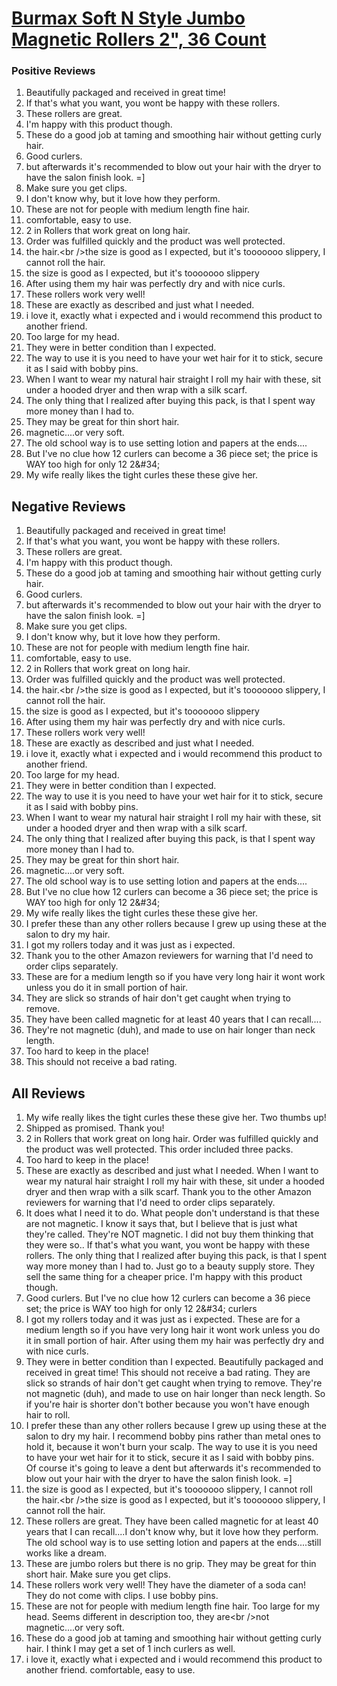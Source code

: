 # [Burmax Soft N Style Jumbo Magnetic Rollers 2&quot;, 36 Count](https://products.checkmycream.com/products/Burmax-Soft-N-Style-Jumbo-Magnetic-Rollers-2&quot;-36-Count.html)

### Positive Reviews

<ol>
      <li>Beautifully packaged and received in great time!</li>
      <li>If that&#x27;s what you want, you wont be happy with these rollers.</li>
      <li>These rollers are great.</li>
      <li>I&#x27;m happy with this product though.</li>
      <li>These do a good job at taming and smoothing hair without getting curly hair.  </li>
      <li>Good curlers.  </li>
      <li>but afterwards it&#x27;s recommended to blow out your hair with the dryer to have the salon finish look. &#x3D;]</li>
      <li>Make sure you get clips.</li>
      <li>I don&#x27;t know why, but it love how they perform.</li>
      <li>These are not for people with medium length fine hair.  </li>
      <li>comfortable, easy to use.</li>
      <li>2 in Rollers that work great on long hair.</li>
      <li>Order was fulfilled quickly and the product was well protected.</li>
      <li>the hair.&lt;br /&gt;the size is good as I expected, but it&#x27;s tooooooo slippery, I cannot roll the hair.</li>
      <li>the size is good as I expected, but it&#x27;s tooooooo slippery</li>
      <li>After using them my hair was perfectly dry and with nice curls.</li>
      <li>These rollers work very well!</li>
      <li>These are exactly as described and just what I needed.</li>
      <li>i love it, exactly what i expected and i would recommend this product to another friend.</li>
      <li>Too large for my head.  </li>
      <li>They were in better condition than I expected.</li>
      <li>The way to use it is you need to have your wet hair for it to stick, secure it as I said with bobby pins.</li>
      <li>When I want to wear my natural hair straight I roll my hair with these, sit under a hooded dryer and then wrap with a silk scarf.</li>
      <li>The only thing that I realized after buying this pack, is that I spent way more money than I had to.</li>
      <li>They may be great for thin short hair.</li>
      <li>magnetic....or very soft.</li>
      <li>The old school way is to use setting lotion and papers at the ends....</li>
      <li>But I&#x27;ve no clue how 12 curlers can become a 36 piece set; the price is WAY too high for only 12 2&amp;#34;</li>
      <li>My wife really likes the tight curles these these give her.</li>
</ol>


<h2>Negative Reviews</h2>
<ol>
<li> Beautifully packaged and received in great time!</li>
<li> If that&#x27;s what you want, you wont be happy with these rollers.</li>
<li> These rollers are great.</li>
<li> I&#x27;m happy with this product though.</li>
<li> These do a good job at taming and smoothing hair without getting curly hair.  </li>
<li> Good curlers.  </li>
<li> but afterwards it&#x27;s recommended to blow out your hair with the dryer to have the salon finish look. &#x3D;]</li>
<li> Make sure you get clips.</li>
<li> I don&#x27;t know why, but it love how they perform.</li>
<li> These are not for people with medium length fine hair.  </li>
<li> comfortable, easy to use.</li>
<li> 2 in Rollers that work great on long hair.</li>
<li> Order was fulfilled quickly and the product was well protected.</li>
<li> the hair.&lt;br /&gt;the size is good as I expected, but it&#x27;s tooooooo slippery, I cannot roll the hair.</li>
<li> the size is good as I expected, but it&#x27;s tooooooo slippery</li>
<li> After using them my hair was perfectly dry and with nice curls.</li>
<li> These rollers work very well!</li>
<li> These are exactly as described and just what I needed.</li>
<li> i love it, exactly what i expected and i would recommend this product to another friend.</li>
<li> Too large for my head.  </li>
<li> They were in better condition than I expected.</li>
<li> The way to use it is you need to have your wet hair for it to stick, secure it as I said with bobby pins.</li>
<li> When I want to wear my natural hair straight I roll my hair with these, sit under a hooded dryer and then wrap with a silk scarf.</li>
<li> The only thing that I realized after buying this pack, is that I spent way more money than I had to.</li>
<li> They may be great for thin short hair.</li>
<li> magnetic....or very soft.</li>
<li> The old school way is to use setting lotion and papers at the ends....</li>
<li> But I&#x27;ve no clue how 12 curlers can become a 36 piece set; the price is WAY too high for only 12 2&amp;#34;</li>
<li> My wife really likes the tight curles these these give her.</li>
<li> I prefer these than any other rollers because I grew up using these at the salon to dry my hair.</li>
<li> I got my rollers today and it was just as i expected.</li>
<li> Thank you to the other Amazon reviewers for warning that I&#x27;d need to order clips separately.</li>
<li> These are for a medium length so if you have very long hair it wont work unless you do it in small portion  of hair.</li>
<li> They are slick so strands of hair don&#x27;t get caught when trying to remove.</li>
<li> They have been called magnetic for at least 40 years that I can recall....</li>
<li> They&#x27;re not magnetic (duh), and made to use on hair longer than neck length.</li>
<li> Too hard to keep in the place!</li>
<li> This should not receive a bad rating.</li>
</ol>

<h2>All Reviews</h2>

<ol>
    <li> My wife really likes the tight curles these these give her. Two thumbs up!</li>
    <li> Shipped as promised. Thank you!</li>
    <li> 2 in Rollers that work great on long hair. Order was fulfilled quickly and the product was well protected. This order included three packs.</li>
    <li> Too hard to keep in the place!</li>
    <li> These are exactly as described and just what I needed. When I want to wear my natural hair straight I roll my hair with these, sit under a hooded dryer and then wrap with a silk scarf. Thank you to the other Amazon reviewers for warning that I&#x27;d need to order clips separately.</li>
    <li> It does what I need it to do. What people don&#x27;t understand is that these are not magnetic. I know it says that, but I believe that is just what they&#x27;re called. They&#x27;re NOT magnetic. I did not buy them thinking that they were so.. If that&#x27;s what you want, you wont be happy with these rollers. The only thing that I realized after buying this pack, is that I spent way more money than I had to. Just go to a beauty supply store. They sell the same thing for a cheaper price. I&#x27;m happy with this product though.</li>
    <li> Good curlers.  But I&#x27;ve no clue how 12 curlers can become a 36 piece set; the price is WAY too high for only 12 2&amp;#34; curlers</li>
    <li> I got my rollers today and it was just as i expected. These are for a medium length so if you have very long hair it wont work unless you do it in small portion  of hair. After using them my hair was perfectly dry and with nice curls.</li>
    <li> They were in better condition than I expected. Beautifully packaged and received in great time! This should not receive a bad rating. They are slick so strands of hair don&#x27;t get caught when trying to remove. They&#x27;re not magnetic (duh), and made to use on hair longer than neck length. So if you&#x27;re hair is shorter don&#x27;t bother because you won&#x27;t have enough hair to roll.</li>
    <li> I prefer these than any other rollers because I grew up using these at the salon to dry my hair. I recommend bobby pins rather than metal ones to hold it, because it won&#x27;t burn your scalp. The way to use it is you need to have your wet hair for it to stick, secure it as I said with bobby pins. Of course it&#x27;s going to leave a dent but afterwards it&#x27;s recommended to blow out your hair with the dryer to have the salon finish look. &#x3D;]</li>
    <li> the size is good as I expected, but it&#x27;s tooooooo slippery, I cannot roll the hair.&lt;br /&gt;the size is good as I expected, but it&#x27;s tooooooo slippery, I cannot roll the hair.</li>
    <li> These rollers are great. They have been called magnetic for at least 40 years that I can recall....I don&#x27;t know why, but it love how they perform. The old school way is to use setting lotion and papers at the ends....still works like a dream.</li>
    <li> These are jumbo rolers but there is no grip. They may be great for thin short hair. Make sure you get clips.</li>
    <li> These rollers work very well! They have the diameter of a soda can! They do not come with clips. I use bobby pins.</li>
    <li> These are not for people with medium length fine hair.  Too large for my head.  Seems different in description too, they are&lt;br /&gt;not magnetic....or very soft.</li>
    <li> These do a good job at taming and smoothing hair without getting curly hair.  I think I may get a set of 1 inch curlers as well.</li>
    <li> i love it, exactly what i expected and i would recommend this product to another friend. comfortable, easy to use.</li>
</ol>




